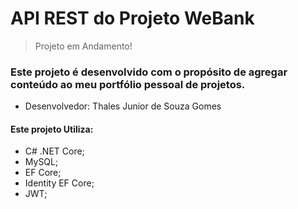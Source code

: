 # API REST do Projeto WeBank 

> Projeto em Andamento!

### Este projeto é desenvolvido com o propósito de agregar conteúdo ao meu portfólio pessoal de projetos.
- Desenvolvedor: Thales Junior de Souza Gomes

#### Este projeto Utiliza:

- C# .NET Core;
- MySQL;
- EF Core;
- Identity EF Core;
- JWT;


